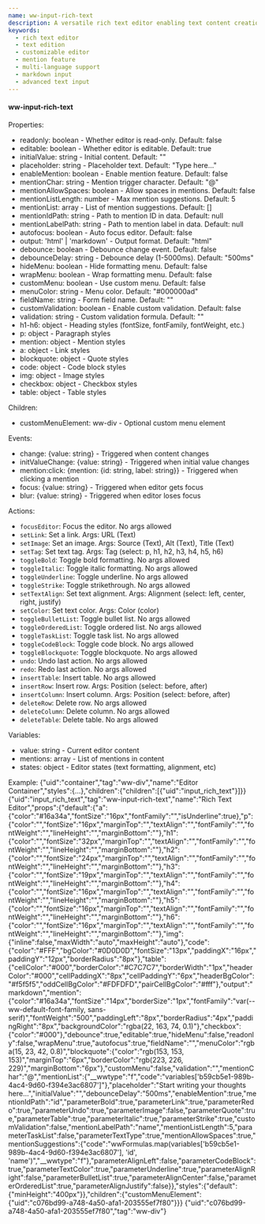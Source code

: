 ```yaml
---
name: ww-input-rich-text
description: A versatile rich text editor enabling text content creation with formatting options, headings, lists, tables, media, read-only mode, mention support, and output format selection. This is for editing rich text, not just rendering rich text.
keywords:
  - rich text editor
  - text edition
  - customizable editor
  - mention feature
  - multi-language support
  - markdown input
  - advanced text input
---
```


#### ww-input-rich-text

Properties:
- readonly: boolean - Whether editor is read-only. Default: false
- editable: boolean - Whether editor is editable. Default: true
- initialValue: string - Initial content. Default: ""
- placeholder: string - Placeholder text. Default: "Type here..."
- enableMention: boolean - Enable mention feature. Default: false
- mentionChar: string - Mention trigger character. Default: "@"
- mentionAllowSpaces: boolean - Allow spaces in mentions. Default: false
- mentionListLength: number - Max mention suggestions. Default: 5
- mentionList: array - List of mention suggestions. Default: []
- mentionIdPath: string - Path to mention ID in data. Default: null
- mentionLabelPath: string - Path to mention label in data. Default: null
- autofocus: boolean - Auto focus editor. Default: false
- output: 'html' | 'markdown' - Output format. Default: "html"
- debounce: boolean - Debounce change event. Default: false
- debounceDelay: string - Debounce delay (1-5000ms). Default: "500ms"
- hideMenu: boolean - Hide formatting menu. Default: false
- wrapMenu: boolean - Wrap formatting menu. Default: false
- customMenu: boolean - Use custom menu. Default: false
- menuColor: string - Menu color. Default: "#000000ad"
- fieldName: string - Form field name. Default: ""
- customValidation: boolean - Enable custom validation. Default: false
- validation: string - Custom validation formula. Default: ""
- h1-h6: object - Heading styles (fontSize, fontFamily, fontWeight, etc.)
- p: object - Paragraph styles
- mention: object - Mention styles
- a: object - Link styles
- blockquote: object - Quote styles
- code: object - Code block styles
- img: object - Image styles
- checkbox: object - Checkbox styles
- table: object - Table styles

Children:
- customMenuElement: ww-div - Optional custom menu element

Events:
- change: {value: string} - Triggered when content changes
- initValueChange: {value: string} - Triggered when initial value changes
- mention:click: {mention: {id: string, label: string}} - Triggered when clicking a mention
- focus: {value: string} - Triggered when editor gets focus
- blur: {value: string} - Triggered when editor loses focus

Actions:
- `focusEditor`: Focus the editor. No args allowed
- `setLink`: Set a link. Args: URL (Text)
- `setImage`: Set an image. Args: Source (Text), Alt (Text), Title (Text)
- `setTag`: Set text tag. Args: Tag (select: p, h1, h2, h3, h4, h5, h6)
- `toggleBold`: Toggle bold formatting. No args allowed
- `toggleItalic`: Toggle italic formatting. No args allowed
- `toggleUnderline`: Toggle underline. No args allowed
- `toggleStrike`: Toggle strikethrough. No args allowed
- `setTextAlign`: Set text alignment. Args: Alignment (select: left, center, right, justify)
- `setColor`: Set text color. Args: Color (color)
- `toggleBulletList`: Toggle bullet list. No args allowed
- `toggleOrderedList`: Toggle ordered list. No args allowed
- `toggleTaskList`: Toggle task list. No args allowed
- `toggleCodeBlock`: Toggle code block. No args allowed
- `toggleBlockquote`: Toggle blockquote. No args allowed
- `undo`: Undo last action. No args allowed
- `redo`: Redo last action. No args allowed
- `insertTable`: Insert table. No args allowed
- `insertRow`: Insert row. Args: Position (select: before, after)
- `insertColumn`: Insert column. Args: Position (select: before, after)
- `deleteRow`: Delete row. No args allowed
- `deleteColumn`: Delete column. No args allowed
- `deleteTable`: Delete table. No args allowed

Variables:
- value: string - Current editor content
- mentions: array - List of mentions in content
- states: object - Editor states (text formatting, alignment, etc)

Example:
<elements>
{"uid":"container","tag":"ww-div","name":"Editor Container","styles":{...},"children":{"children":[{"uid":"input_rich_text"}]}}
{"uid":"input_rich_text","tag":"ww-input-rich-text","name":"Rich Text Editor","props":{"default":{"a":{"color":"#16a34a","fontSize":"16px","fontFamily":"","isUnderline":true},"p":{"color":"","fontSize":"16px","marginTop":"","textAlign":"","fontFamily":"","fontWeight":"","lineHeight":"","marginBottom":""},"h1":{"color":"","fontSize":"32px","marginTop":"","textAlign":"","fontFamily":"","fontWeight":"","lineHeight":"","marginBottom":""},"h2":{"color":"","fontSize":"24px","marginTop":"","textAlign":"","fontFamily":"","fontWeight":"","lineHeight":"","marginBottom":""},"h3":{"color":"","fontSize":"19px","marginTop":"","textAlign":"","fontFamily":"","fontWeight":"","lineHeight":"","marginBottom":""},"h4":{"color":"","fontSize":"16px","marginTop":"","textAlign":"","fontFamily":"","fontWeight":"","lineHeight":"","marginBottom":""},"h5":{"color":"","fontSize":"16px","marginTop":"","textAlign":"","fontFamily":"","fontWeight":"","lineHeight":"","marginBottom":""},"h6":{"color":"","fontSize":"16px","marginTop":"","textAlign":"","fontFamily":"","fontWeight":"","lineHeight":"","marginBottom":""},"img":{"inline":false,"maxWidth":"auto","maxHeight":"auto"},"code":{"color":"#FFF","bgColor":"#0D0D0D","fontSize":"13px","paddingX":"16px","paddingY":"12px","borderRadius":"8px"},"table":{"cellColor":"#000","borderColor":"#C7C7C7","borderWidth":"1px","headerColor":"#000","cellPaddingX":"8px","cellPaddingY":"6px","headerBgColor":"#f5f5f5","oddCellBgColor":"#FDFDFD","pairCellBgColor":"#fff"},"output":"markdown","mention":{"color":"#16a34a","fontSize":"14px","borderSize":"1px","fontFamily":"var(--ww-default-font-family, sans-serif)","fontWeight":"500","paddingLeft":"8px","borderRadius":"4px","paddingRight":"8px","backgroundColor":"rgba(22, 163, 74, 0.1)"},"checkbox":{"color":"#000"},"debounce":true,"editable":true,"hideMenu":false,"readonly":false,"wrapMenu":true,"autofocus":true,"fieldName":"","menuColor":"rgba(15, 23, 42, 0.8)","blockquote":{"color":"rgb(153, 153, 153)","marginTop":"6px","borderColor":"rgb(223, 226, 229)","marginBottom":"6px"},"customMenu":false,"validation":"","mentionChar":"@","mentionList":{"__wwtype":"f","code":"variables['b59cb5e1-989b-4ac4-9d60-f394e3ac6807']"},"placeholder":"Start writing your thoughts here...","initialValue":"","debounceDelay":"500ms","enableMention":true,"mentionIdPath":"id","parameterBold":true,"parameterLink":true,"parameterRedo":true,"parameterUndo":true,"parameterImage":false,"parameterQuote":true,"parameterTable":true,"parameterItalic":true,"parameterStrike":true,"customValidation":false,"mentionLabelPath":"name","mentionListLength":5,"parameterTaskList":false,"parameterTextType":true,"mentionAllowSpaces":true,"mentionSuggestions":{"code":"wwFormulas.map(variables['b59cb5e1-989b-4ac4-9d60-f394e3ac6807'], 'id', 'name')","__wwtype":"f"},"parameterAlignLeft":false,"parameterCodeBlock":true,"parameterTextColor":true,"parameterUnderline":true,"parameterAlignRight":false,"parameterBulletList":true,"parameterAlignCenter":false,"parameterOrderedList":true,"parameterAlignJustify":false}},"styles":{"default":{"minHeight":"400px"}},"children":{"customMenuElement":{"uid":"c076bd99-a748-4a50-afa1-203555ef7f80"}}}
{"uid":"c076bd99-a748-4a50-afa1-203555ef7f80","tag":"ww-div"}
</elements>